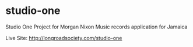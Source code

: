 # studio-one
Studio One Project for Morgan Nixon
Music records application for Jamaica

Live Site: http://longroadsociety.com/studio-one